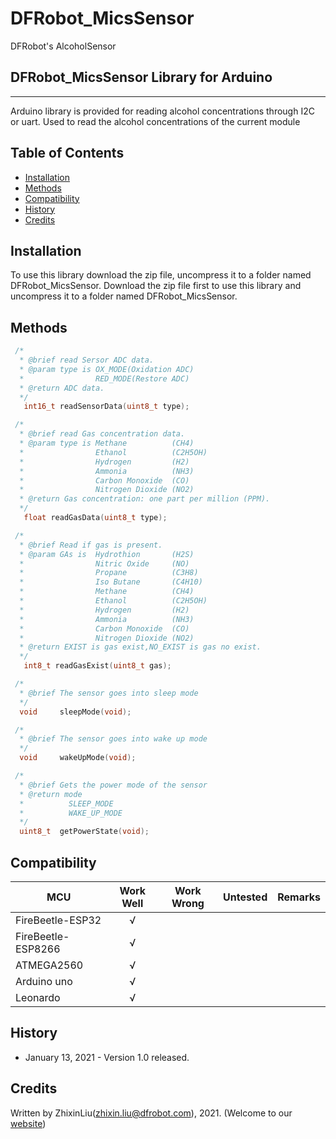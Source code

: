 # DFRobot_MicsSensor
DFRobot's AlcoholSensor

## DFRobot_MicsSensor Library for Arduino
---------------------------------------------------------
Arduino library is provided for reading alcohol concentrations through I2C or uart.
Used to read the alcohol concentrations of the current module


## Table of Contents

* [Installation](#installation)
* [Methods](#methods)
* [Compatibility](#compatibility)
* [History](#history)
* [Credits](#credits)

<snippet>
<content>

## Installation

To use this library download the zip file, uncompress it to a folder named DFRobot_MicsSensor.
Download the zip file first to use this library and uncompress it to a folder named DFRobot_MicsSensor.

## Methods

```C++
 /*
  * @brief read Sersor ADC data.
  * @param type is OX_MODE(Oxidation ADC)
  *                RED_MODE(Restore ADC)
  * @return ADC data.
  */
   int16_t readSensorData(uint8_t type);

 /*
  * @brief read Gas concentration data.
  * @param type is Methane          (CH4)
  *                Ethanol          (C2H5OH)
  *                Hydrogen         (H2)
  *                Ammonia          (NH3)
  *                Carbon Monoxide  (CO)
  *                Nitrogen Dioxide (NO2)
  * @return Gas concentration: one part per million (PPM).
  */
   float readGasData(uint8_t type);

 /*
  * @brief Read if gas is present.
  * @param GAs is  Hydrothion       (H2S)
  *                Nitric Oxide     (NO)
  *                Propane          (C3H8)
  *                Iso Butane       (C4H10)
  *                Methane          (CH4)
  *                Ethanol          (C2H5OH)
  *                Hydrogen         (H2)
  *                Ammonia          (NH3)
  *                Carbon Monoxide  (CO)
  *                Nitrogen Dioxide (NO2)
  * @return EXIST is gas exist,NO_EXIST is gas no exist.
  */
   int8_t readGasExist(uint8_t gas);

 /*
  * @brief The sensor goes into sleep mode
  */
  void     sleepMode(void);

 /*
  * @brief The sensor goes into wake up mode
  */
  void     wakeUpMode(void);

 /*
  * @brief Gets the power mode of the sensor
  * @return mode 
  *          SLEEP_MODE
  *          WAKE_UP_MODE
  */
  uint8_t  getPowerState(void);
```
## Compatibility

MCU                | Work Well | Work Wrong | Untested  | Remarks
------------------ | :----------: | :----------: | :---------: | -----
FireBeetle-ESP32  |      √       |             |            | 
FireBeetle-ESP8266  |      √       |             |            | 
ATMEGA2560  |      √       |             |            | 
Arduino uno |       √      |             |            | 
Leonardo  |      √       |              |             | 

## History

- January 13, 2021 - Version 1.0 released.


## Credits

Written by ZhixinLiu(zhixin.liu@dfrobot.com), 2021. (Welcome to our [website](https://www.dfrobot.com/))